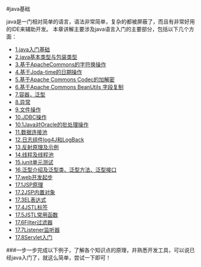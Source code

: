 #java基础

java是一门相对简单的语言，语法非常简单，复杂的都被屏蔽了，而且有非常好用的IDE来辅助开发。
本章讲解主要涉及java语言入门的主要部分，包括以下几个方面：
- [1.java入门基础](http://www.jianshu.com/p/152415126324)
- [2.java基本类型与包装类型](http://www.jianshu.com/p/5d7c9b077771)
- [3.基于ApacheCommons的字符换操作](http://www.jianshu.com/p/7503a33fd503)
- [4.基于Joda-time的日期操作](http://www.jianshu.com/p/5545311cbd5e)
- [5.基于Apache Commons Codec的加解密](http://www.jianshu.com/p/0062c4b3690c)
- [6.基于Apache Commons BeanUtils 字段复制](http://www.jianshu.com/p/12c93d07064c)
- [7.容器，泛型](http://www.jianshu.com/p/f9c457f76d72)
- [8.异常](http://www.jianshu.com/p/a40a4aa0535a)
- [9.文件操作](http://www.jianshu.com/p/781bb97111df)
- [10.JDBC操作](http://www.jianshu.com/p/fad735a1c552)
- [10.1Java对Oracle的批处理操作](http://www.jianshu.com/p/439f18b992d3)
- [11.数据连接池](http://www.jianshu.com/p/20ed4d9e68d5)
- [12.日志组件log4J和LogBack](http://www.jianshu.com/p/3de54d7e420e)
- [13.反射原理及示例](http://www.jianshu.com/p/64cc5652ec91)
- [14.线程及线程池](http://www.jianshu.com/p/2a100428c9eb)
- [15.junit单元测试](http://www.jianshu.com/p/300c63665b3c)
- [16.泛型介绍及泛型类、泛型方法、泛型接口](http://www.jianshu.com/p/d4c00768d776)
- [17.web开发起步](http://www.jianshu.com/p/44476dd90f31)
- [17.1JSP原理](http://www.jianshu.com/p/4f5f0e75fc02)
- [17.2JSP内置对象](http://www.jianshu.com/p/b89e4deb9483)
- [17.3EL表达式](http://www.jianshu.com/p/0a26c4c6cb11)
- [17.4JSTL标签](http://www.jianshu.com/p/36715f9c22b6)
- [17.5JSTL常用函数](http://www.jianshu.com/p/4c62524eda0f)
- [17.6Filter过滤器](http://www.jianshu.com/p/9e06a63dc547)
- [17.7Listener监听器](http://www.jianshu.com/p/250b069396a8)
- [17.8Servlet入门](http://www.jianshu.com/p/1bad740575c2)

###一步一步完成以下例子，了解各个知识点的原理，并熟悉开发工具，可以说已经java入门了，就这么简单，尝试一下即可！

